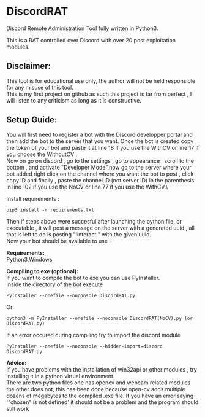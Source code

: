 # DiscordRAT
Discord Remote Administration Tool fully written in Python3.

This is a RAT controlled over Discord with over 20 post exploitation modules.

## **Disclaimer:**

This tool is for educational use only, the author will not be held responsible for any misuse of this tool.\
This is my first project on github as such this project is far from perfect , I will listen to any criticism as long as it is constructive.


## **Setup Guide:**
You will first need to register a bot with the Discord developper portal and then add the bot to the server that you want.
Once the bot is created copy the token of your bot and paste it at line 18 if you use the WithCV or line 17 if you choose the WithoutCV .\
Now on go on discord , go to the settings , go to appearance , scroll to the bottom , and activate "Developer Mode",now go to the server where your bot added right click on the channel where you want the bot to post , click copy ID and finally , paste the channel  ID (not server ID) in the parenthesis in line 102 if you use the NoCV or line 77 if you use the WithCV.\

Install requirements :
```
pip3 install -r requirements.txt
```
Then if steps above were succesful after launching the python file, or executable , it will post a message on the server with a generated uuid , all that is left to do is posting "!interact " with the given uuid.\
Now your bot should be available to use ! 

**Requirements:**\
Python3,Windows

**Compiling to exe (optional):**\
If you want to compile the bot to exe you can use PyInstaller.\
Inside the directory of the bot execute 
```
PyInstaller --onefile --noconsole DiscordRAT.py
```
Or 
```
python3 -m PyInstaller --onefile --noconsole DiscordRAT(NoCV).py (or DiscordRAT.py)
```
If an error occured during compiling try to import the discord module 
```
PyInstaller --onefile --noconsole --hidden-import=discord DiscordRAT.py
```
**Advice:**\
If you have problems with the installation of win32api or other modules , try installing it in a python virtual environment.\
There are two python files one has opencv and webcam related modules the other does not, this has been done because open-cv adds multiple dozens of megabytes to the compiled .exe file.
If you have an error saying '"chosen" is not defined' it should not be a problem and the program should still work
